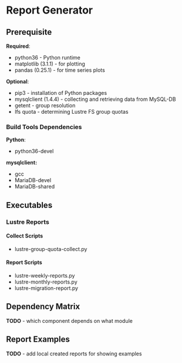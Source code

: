 # Report Generator

## Prerequisite

**Required**:  
* python36 - Python runtime
* matplotlib (3.1.1) - for plotting
* pandas (0.25.1) - for time series plots

**Optional**:  
* pip3 - installation of Python packages
* mysqlclient (1.4.4) - collecting and retrieving data from MySQL-DB
* getent - group resolution
* lfs quota - determining Lustre FS group quotas

### Build Tools Dependencies

__Python__:  

* python36-devel

__mysqlclient:__  

* gcc
* MariaDB-devel
* MariaDB-shared

## Executables

### Lustre Reports

#### Collect Scripts

* lustre-group-quota-collect.py

#### Report Scripts

* lustre-weekly-reports.py
* lustre-monthly-reports.py
* lustre-migration-report.py

## Dependency Matrix

**TODO** - which component depends on what module

## Report Examples

**TODO** - add local created reports for showing examples
